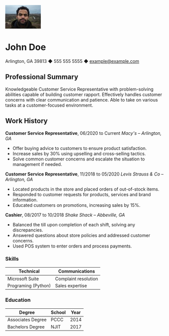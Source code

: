 ![John Doe](johndoe.jpeg)

# John Doe

Arlington, GA 39813 ◆ 555 555 5555 ◆ example@example.com

## Professional Summary
Knowledgeable Customer Service Representative with problem-solving abilities capable of building customer rapport. Effectively handles customer concerns with clear communication and patience. Able to take on various tasks at a customer-focused environment.

## Work History
**Customer Service Representative**, 06/2020 to Current *Macy's – Arlington,  GA*

* Offer buying advice to customers to ensure product satisfaction.
* Increase sales by 30% using upselling and cross-selling tactics.
* Solve common customer concerns and escalate the situation to management if needed.

**Customer Service Representative**, 11/2018 to 05/2020 *Levis Strauss & Co – Arlington, GA*

* Located products in the store and placed orders of out-of-stock items.
* Responded to customer requests for products, services and brand information.
* Educated customers on promotions, increasing sales by 15%.

**Cashier**, 08/2017 to 10/2018 *Shake Shack – Abbeville, GA*

* Balanced the till upon completion of each shift, solving any discrepancies.
* Answered questions about store policies and addressed customer concerns.
* Used POS system to enter orders and process payments.

### Skills

|Technical              |Communications         |
|-----------------------|-----------------------|
|Microsoft Suite        |Complaint resolution   |
|Programing (Python)    |Sales expertise        |

### Education

|Degree              |School               |Year    |
|--------------------|---------------------|--------|
|Associates Degree   |PCCC                 |2014    |
|Bachelors Degree    |NJIT                 |2017    |
